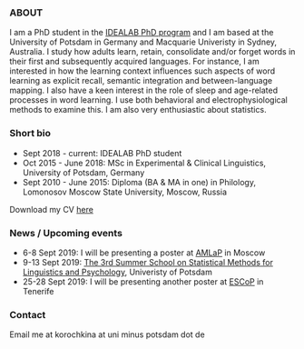 ### ABOUT

I am a PhD student in the [IDEALAB PhD program](https://phd-idealab.com/) and I am based at the University of Potsdam in Germany and Macquarie Univeristy in Sydney, Australia. I study how adults learn, retain, consolidate and/or forget words in their first and subsequently acquired languages. For instance, I am interested in how the learning context influences such aspects of word learning as explicit recall, semantic integration and between-language mapping. I also have a keen interest in the role of sleep and age-related processes in word learning. I use both behavioral and electrophysiological methods to examine this. I am also very enthusiastic about statistics.

### Short bio

* Sept 2018 - current: IDEALAB PhD student
* Oct 2015 - June 2018: MSc in Experimental & Clinical Linguistics, University of Potsdam, Germany
* Sept 2010 - June 2015: Diploma (BA & MA in one) in Philology, Lomonosov Moscow State University, Moscow, Russia

Download my CV [here](CVacademic.pdf)

### News / Upcoming events

* 6-8 Sept 2019: I will be presenting a poster at [AMLaP](https://neuro.hse.ru/amlap2019/) in Moscow
* 9-13 Sept 2019: [The 3rd Summer School on Statistical Methods for Linguistics and Psychology](https://vasishth.github.io/smlp2019/), Univeristy of Potsdam
* 25-28 Sept 2019: I will be presenting another poster at [ESCoP](https://escop2019.webs.ull.es/) in Tenerife

### Contact

Email me at korochkina at uni minus potsdam dot de
